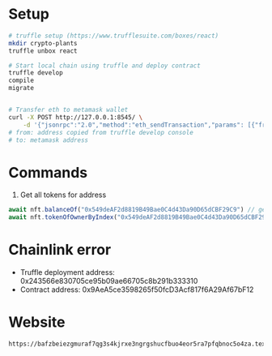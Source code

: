 # Setup
```sh
# truffle setup (https://www.trufflesuite.com/boxes/react)
mkdir crypto-plants
truffle unbox react

# Start local chain using truffle and deploy contract
truffle develop
compile
migrate


# Transfer eth to metamask wallet
curl -X POST http://127.0.0.1:8545/ \
    -d '{"jsonrpc":"2.0","method":"eth_sendTransaction","params": [{"from":"0x243566e830705ce95b09ae66705c8b291b333310", "to":"0x549deAF2d8819B49Bae0C4d43Da90D65dCBF29C9", "value": 10e18}], "id":1}'
# from: address copied from truffle develop console
# to: metamask address
```

# Commands
1. Get all tokens for address
```js
await nft.balanceOf("0x549deAF2d8819B49Bae0C4d43Da90D65dCBF29C9") // get token count
await nft.tokenOfOwnerByIndex("0x549deAF2d8819B49Bae0C4d43Da90D65dCBF29C9", 1) // loop from 0 to count-1
```

# Chainlink error
- Truffle deployment address: 0x243566e830705ce95b09ae66705c8b291b333310
- Contract address: 0x9AeA5ce3598265f50fcD3Acf817f6A29Af67bF12

# Website
```
https://bafzbeiezgmuraf7qg3s4kjrxe3ngrgshucfbuo4eor5ra7pfqbnoc5o4za.textile.space/
```